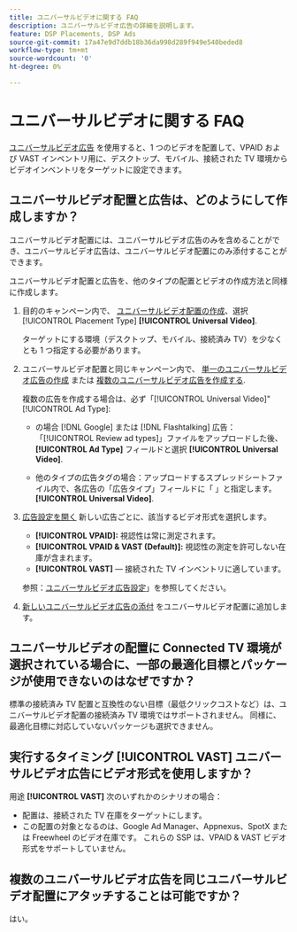 ```yaml
---
title: ユニバーサルビデオに関する FAQ
description: ユニバーサルビデオ広告の詳細を説明します。
feature: DSP Placements, DSP Ads
source-git-commit: 17a47e9d7ddb18b36da998d289f949e540beded8
workflow-type: tm+mt
source-wordcount: '0'
ht-degree: 0%

---
```


# ユニバーサルビデオに関する FAQ

[ユニバーサルビデオ広告](/help/dsp/campaign-management/ads/ad-about.md) を使用すると、1 つのビデオを配置して、VPAID および VAST インベントリ用に、デスクトップ、モバイル、接続された TV 環境からビデオインベントリをターゲットに設定できます。

## ユニバーサルビデオ配置と広告は、どのようにして作成しますか？

ユニバーサルビデオ配置には、ユニバーサルビデオ広告のみを含めることができ、ユニバーサルビデオ広告は、ユニバーサルビデオ配置にのみ添付することができます。

ユニバーサルビデオ配置と広告を、他のタイプの配置とビデオの作成方法と同様に作成します。

1. 目的のキャンペーン内で、 [ユニバーサルビデオ配置の作成](/help/dsp/campaign-management/placements/placement-create.md)、選択 [!UICONTROL Placement Type] **[!UICONTROL Universal Video]**.

   ターゲットにする環境（デスクトップ、モバイル、接続済み TV）を少なくとも 1 つ指定する必要があります。

1. ユニバーサルビデオ配置と同じキャンペーン内で、 [単一のユニバーサルビデオ広告の作成](/help/dsp/campaign-management/ads/ad-create.md) または [複数のユニバーサルビデオ広告を作成する](/help/dsp/campaign-management/ads/ad-create-multiple.md).

   複数の広告を作成する場合は、必ず「[!UICONTROL Universal Video]&quot; [!UICONTROL Ad Type]:

   * の場合 [!DNL Google] または [!DNL Flashtalking] 広告：「[!UICONTROL Review ad types]」ファイルをアップロードした後、 **[!UICONTROL Ad Type]** フィールドと選択 **[!UICONTROL Universal Video]**.

   * 他のタイプの広告タグの場合：アップロードするスプレッドシートファイル内で、各広告の「広告タイプ」フィールドに「 」と指定します。 **[!UICONTROL Universal Video]**.

1. [広告設定を開く](/help/dsp/campaign-management/ads/ad-edit.md) 新しい広告ごとに、該当するビデオ形式を選択します。

   * **[!UICONTROL VPAID]:** 視認性は常に測定されます。
   * **[!UICONTROL VPAID & VAST (Default)]:** 視認性の測定を許可しない在庫が含まれます。
   * **[!UICONTROL VAST]**  — 接続された TV インベントリに適しています。

   参照：[ユニバーサルビデオ広告設定](/help/dsp/campaign-management/ads/ad-settings-universal-video.md)」を参照してください。

1. [新しいユニバーサルビデオ広告の添付](/help/dsp/campaign-management/ads/ad-attach-to-placement.md) をユニバーサルビデオ配置に追加します。

## ユニバーサルビデオの配置に Connected TV 環境が選択されている場合に、一部の最適化目標とパッケージが使用できないのはなぜですか？

標準の接続済み TV 配置と互換性のない目標（最低クリックコストなど）は、ユニバーサルビデオ配置の接続済み TV 環境ではサポートされません。 同様に、最適化目標に対応していないパッケージも選択できません。

## 実行するタイミング **[!UICONTROL VAST]** ユニバーサルビデオ広告にビデオ形式を使用しますか？

用途 **[!UICONTROL VAST]** 次のいずれかのシナリオの場合：

* 配置は、接続された TV 在庫をターゲットにします。
* この配置の対象となるのは、Google Ad Manager、Appnexus、SpotX または Freewheel のビデオ在庫です。 これらの SSP は、VPAID &amp; VAST ビデオ形式をサポートしていません。

## 複数のユニバーサルビデオ広告を同じユニバーサルビデオ配置にアタッチすることは可能ですか？

はい。
